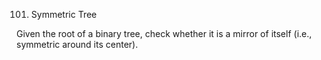 ﻿101. Symmetric Tree

Given the root of a binary tree, check whether it is a mirror of itself (i.e., symmetric around its center).

 